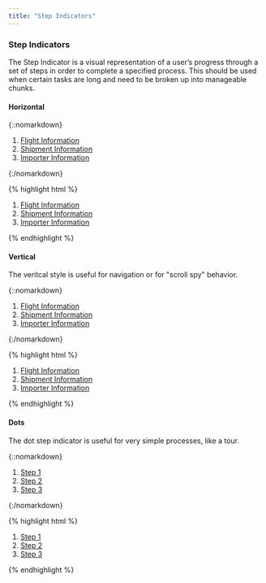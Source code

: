```yaml
---
title: "Step Indicators"
---
```


<div class="pl-pattern">
<h3>Step Indicators</h3>

The Step Indicator is a visual representation of a user’s progress through a set of steps in order to complete a specified process. This should be used when certain tasks are long and need to be broken up into manageable chunks.

#### Horizontal

{::nomarkdown}
<div class="pl-preview">
<div style="max-width: 600px;">
  <ol class="nav-steps">
    <li style="width:33.3%">
      <a href="">Flight Information</a>
    </li>
    <li class="active" style="width:33.3%">
      <a href="">Shipment Information</a>
    </li>
    <li class="" style="width:33.3%">
      <a href="">Importer Information</a>
    </li>
  </ol>
</div>
</div>
{:/nomarkdown}

{% highlight html %}
<div>
  <ol class="nav-steps">
    <li style="width:33.3%">
      <a href="">Flight Information</a>
    </li>
    <li class="active" style="width:33.3%">
      <a href="">Shipment Information</a>
    </li>
    <li class="" style="width:33.3%">
      <a href="">Importer Information</a>
    </li>
  </ol>
</div>
{% endhighlight %}


#### Vertical

The veritcal style is useful for navigation or for "scroll spy" behavior.

{::nomarkdown}
<div class="pl-preview">
<div style="max-width: 600px;">
  <ol class="nav-steps nav-stacked">
    <li>
      <a href="">Flight Information</a>
    </li>
    <li class="active">
      <a href="">Shipment Information</a>
    </li>
    <li>
      <a href="">Importer Information</a>
    </li>
  </ol>
</div>
</div>
{:/nomarkdown}

{% highlight html %}
  <ol class="nav-steps nav-stacked">
    <li>
      <a href="">Flight Information</a>
    </li>
    <li class="active">
      <a href="">Shipment Information</a>
    </li>
    <li>
      <a href="">Importer Information</a>
    </li>
  </ol>
{% endhighlight %}

#### Dots

The dot step indicator is useful for very simple processes, like a tour.

{::nomarkdown}
<div class="pl-preview">
<div style="max-width: 600px;">
    <ol class="nav-dots">
        <li>
            <a href="">Step 1</a>
        </li>
        <li class="active">
            <a href="">Step 2</a>
        </li>
        <li>
            <a href="">Step 3</a>
        </li>
    </ol>
</div>
</div>
{:/nomarkdown}

{% highlight html %}
<ol class="nav-dots">
    <li>
        <a href="">Step 1</a>
    </li>
    <li class="active">
        <a href="">Step 2</a>
    </li>
    <li>
        <a href="">Step 3</a>
    </li>
</ol>
{% endhighlight %}

</div>

